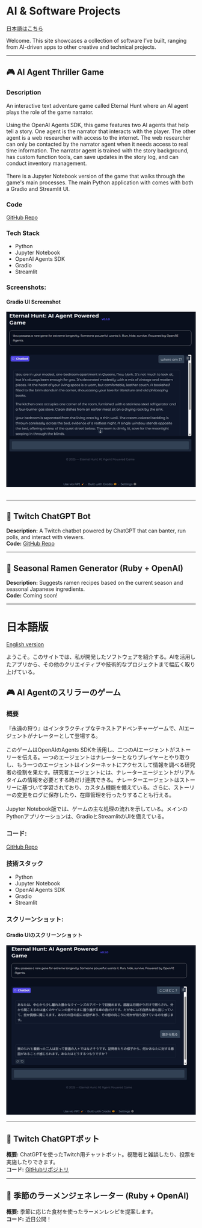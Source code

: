 # AI & Software Projects
[日本語はこちら](#日本語版)

Welcome. This site showcases a collection of software I’ve built, ranging from AI-driven apps to other creative and technical projects.

---

## 🎮 AI Agent Thriller Game

### Description
An interactive text adventure game called Eternal Hunt where an AI agent plays the role of the game narrator. 
<br/><br/>
Using the OpenAI Agents SDK, this game features two AI agents that help tell a story. One agent is the narrator that interacts with the player. The other agent is a web researcher with access to the internet. The web researcher can only be contacted by the narrator agent when it needs access to real time information. The narrator agent is trained with the story background, has custom function tools, can save updates in the story log, and can conduct inventory management.
<br/><br/>
There is a Jupyter Notebook version of the game that walks through the game's main processes. The main Python application with comes with both a Gradio and Streamlit UI.

### Code
[GitHub Repo](https://github.com/swallace100/thriller-game-ai-agent)

### Tech Stack
- Python
- Jupyter Notebook
- OpenAI Agents SDK
- Gradio
- Streamlit

### **Screenshots:** 
#### Gradio UI Screenshot
![Screenshot 1](images/Gradio_Eternal_Hunt.jpg)
<br/><br/>

---

## 💬 Twitch ChatGPT Bot
**Description:** A Twitch chatbot powered by ChatGPT that can banter, run polls, and interact with viewers.  
**Code:** [GitHub Repo](https://github.com/swallace100/twitch-bot)

---

## 🍜 Seasonal Ramen Generator (Ruby + OpenAI)
**Description:** Suggests ramen recipes based on the current season and seasonal Japanese ingredients.  
**Code:** Coming soon!

---

# 日本語版
[English version](#ai-and-software-projects-by-steven-wallace)

ようこそ。このサイトでは、私が開発したソフトウェアを紹介する。AIを活用したアプリから、その他のクリエイティブや技術的なプロジェクトまで幅広く取り上げている。

## 🎮 AI Agentのスリラーのゲーム

### 概要
『永遠の狩り』はインタラクティブなテキストアドベンチャーゲームで、AIエージェントがナレーターとして登場する。
<br/><br/>
このゲームはOpenAIのAgents SDKを活用し、二つのAIエージェントがストーリーを伝える。一つのエージェントはナレーターとなりプレイヤーとやり取りし、もう一つのエージェントはインターネットにアクセスして情報を調べる研究者の役割を果たす。研究者エージェントには、ナレーターエージェントがリアルタイムの情報を必要とする時だけ連携できる。ナレーターエージェントはストーリーに基づいて学習されており、カスタム機能を備えている。さらに、ストーリーの変更をログに保存したり、在庫管理を行ったりすることも行える。
<br/><br/>
Jupyter Notebook版では、ゲームの主な処理の流れを示している。メインのPythonアプリケーションは、GradioとStreamlitのUIを備えている。

### コード:
[GitHub Repo](https://github.com/swallace100/thriller-game-ai-agent)

### 技術スタック
- Python
- Jupyter Notebook
- OpenAI Agents SDK
- Gradio
- Streamlit

### **スクリーンショット:** 
#### Gradio UIのスクリーンショット
![Screenshot 1](images/Gradio_Eternal_Hunt_jp.jpg)

---

## 💬 Twitch ChatGPTボット
**概要:** ChatGPTを使ったTwitch用チャットボット。視聴者と雑談したり、投票を実施したりできます。  
**コード:** [GitHubリポジトリ](https://github.com/swallace100/twitch-bot)

---

## 🍜 季節のラーメンジェネレーター (Ruby + OpenAI)
**概要:** 季節に応じた食材を使ったラーメンレシピを提案します。  
**コード:** 近日公開！
